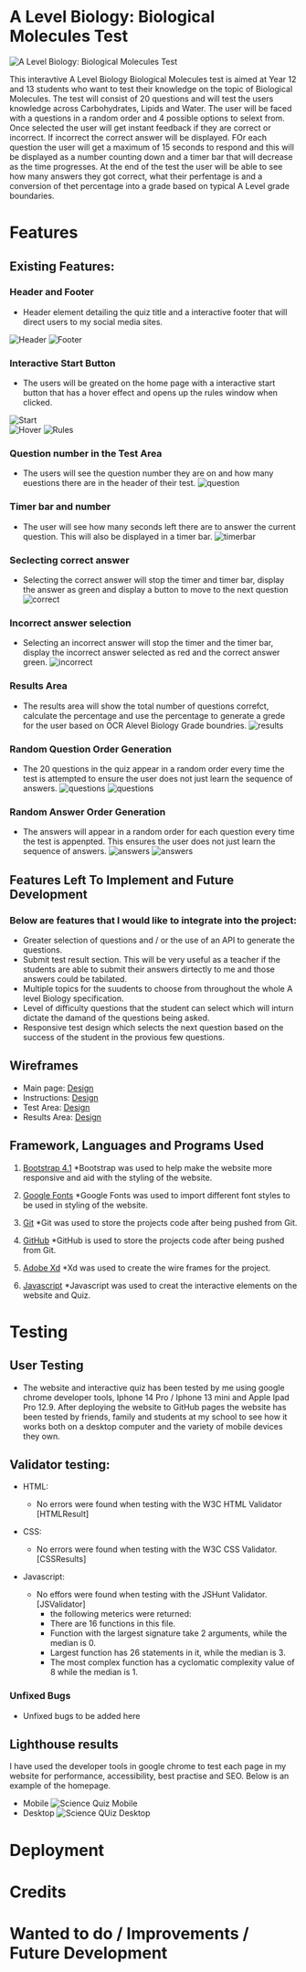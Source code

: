 # A Level Biology: Biological Molecules Test

![A Level Biology: Biological Molecules Test](assets/images/responsive.png)

This interavtive A Level Biology Biological Molecules test is aimed at Year 12 and 13 students who want to test their knowledge on the topic of Biological Molecules. The test will consist of 20 questions and will test the users knowledge across Carbohydrates, Lipids and Water. The user will be faced with a questions in a random order and 4 possible options to selext from. Once selected the user will get instant feedback if they are correct or incorrect. If incorrect the correct answer will be displayed. FOr each question the user will get a maximum of 15 seconds to respond and this will be displayed as a number counting down and a timer bar that will decrease as the time progresses. At the end of the test the user will be able to see how many answers they got correct, what their perfentage is and a conversion of thet percentage into a grade based on typical A Level grade boundaries.

# Features

## Existing Features:

### Header and Footer
*   Header element detailing the quiz title and a interactive footer that will direct users to my social media sites.

![Header](assets/images/header.png)
![Footer](assets/images/footer.png)

### Interactive Start Button
*   The users will be greated on the home page with a interactive start button that has a hover effect and opens up the rules window when clicked.

![Start](assets/images/start.png)  
![Hover](assets/images/hover.png)
![Rules](assets/images/rules.png)

### Question number in the Test Area
*   The users will see the question number they are on and how many euestions there are in the header of their test.
![question](assets/images/question.png)

### Timer bar and number
*   The user will see how many seconds left there are to answer the current question. This will also be displayed in a timer bar.
![timerbar](assets/images/timerandbar.png)

### Seclecting correct answer
*   Selecting the correct answer will stop the timer and timer bar, display the answer as green and display a button to move to the next question
![correct](assets/images/correct.png)

### Incorrect answer selection
*   Selecting an incorrect answer will stop the timer and the timer bar, display the incorrect answer selected as red and the correct answer green.
![incorrect](assets/images/incorrect.png)

### Results Area
*   The results area will show the total number of questions correfct, calculate the percentage and use the percentage to generate a grede for the user based on OCR Alevel Biology Grade boundries.
![results](assets/images/resultsarea.png)

### Random Question Order Generation
*   The 20 questions in the quiz appear in a random order every time the test is attempted to ensure the user does not just learn the sequence of answers.
![questions](assets/images/queschange.png) 
![questions](assets/images/queschange2.png)

### Random Answer Order Generation
*   The answers will appear in a random order for each question every time the test is appenpted. This ensures the user does not just learn the sequence of answers.
![answers](assets/images/anschange.png)
![answers](assets/images/anschange2.png)

## Features Left To Implement and Future Development
### Below are features that I would like to integrate into the project:
*   Greater selection of questions and / or the use of an API to generate the questions.
*   Submit test result section. This will be very useful as a teacher if the students are able to submit their answers dirtectly to me and those answers could be tabilated.
*   Multiple topics for the suudents to choose from throughout the whole A level Biology specification.
*   Level of difficulty questions that the student can select which will inturn dictate the damand of the questions being asked.
*   Responsive test design which selects the next question based on the success of the student in the provious few questions.

## Wireframes

*	Main page:
[Design](assets/images/home.png) 
*	Instructions:
[Design](assets/images/instructions.png) 
*	Test Area:
[Design](assets/images/questions.png) 
*	Results Area:
[Design](assets/images/results.png) 


## Framework, Languages and Programs Used

1. [Bootstrap 4.1](https://getbootstrap.com/docs/4.1/getting-started/introduction/)
   *Bootstrap was used to help make the website more responsive and aid with the styling of the website.
  
2. [Google Fonts](https://fonts.google.com/)
   *Google Fonts was used to import different font styles to be used in styling of the website.
  
3. [Git](https://git-scm.com/)
   *Git was used to store the projects code after being pushed from Git.

4. [GitHub](https://github.com/)
   *GitHub is used to store the projects code after being pushed from Git.

5. [Adobe Xd](https://helpx.adobe.com/support/xd.html)
   *Xd was used to create the wire frames for the project.

6. [Javascript](https://www.javascript.com/)
   *Javascript was used to creat the interactive elements on the website and Quiz.

# Testing

## User Testing
*   The website and interactive quiz has been tested by me using google chrome developer tools, Iphone 14 Pro / Iphone 13 mini and Apple Ipad Pro 12.9. After deploying the website to GitHub pages the website has been tested by friends, family and students at my school to see how it works both on a desktop computer and the variety of mobile devices they own.

## Validator testing:
*   HTML:
    *   No errors were found when testing with the W3C HTML Validator [HTMLResult]

*   CSS:
    *   No errors were found when testing with the W3C CSS Validator. [CSSResults]

*   Javascript:
    *   No effors were found when testing with the JSHunt Validator. [JSValidator]
        *   the following meterics were returned:
        * There are 16 functions in this file.
        * Function with the largest signature take 2 arguments, while the median is 0.
        * Largest function has 26 statements in it, while the median is 3.
        * The most complex function has a cyclomatic complexity value of 8 while the median is 1.

### Unfixed Bugs
*   Unfixed bugs to be added here


## Lighthouse results

I have used the developer tools in google chrome to test each page in my website for performance, accessibility, best practise and SEO. Below is an example of the homepage.

* Mobile
![Science Quiz Mobile]()
* Desktop
![Science QUiz Desktop]()


# Deployment



# Credits


# Wanted to do / Improvements / Future Development


